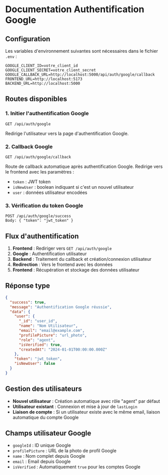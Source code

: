 # Documentation Authentification Google

## Configuration

Les variables d'environnement suivantes sont nécessaires dans le fichier `.env` :

```
GOOGLE_CLIENT_ID=votre_client_id
GOOGLE_CLIENT_SECRET=votre_client_secret
GOOGLE_CALLBACK_URL=http://localhost:5000/api/auth/google/callback
FRONTEND_URL=http://localhost:5173
BACKEND_URL=http://localhost:5000
```

## Routes disponibles

### 1. Initier l'authentification Google
```
GET /api/auth/google
```
Redirige l'utilisateur vers la page d'authentification Google.

### 2. Callback Google
```
GET /api/auth/google/callback
```
Route de callback automatique après authentification Google.
Redirige vers le frontend avec les paramètres :
- `token` : JWT token
- `isNewUser` : boolean indiquant si c'est un nouvel utilisateur
- `user` : données utilisateur encodées

### 3. Vérification du token Google
```
POST /api/auth/google/success
Body: { "token": "jwt_token" }
```

## Flux d'authentification

1. **Frontend** : Rediriger vers `GET /api/auth/google`
2. **Google** : Authentification utilisateur
3. **Backend** : Traitement du callback et création/connexion utilisateur
4. **Redirection** : Vers le frontend avec les données
5. **Frontend** : Récupération et stockage des données utilisateur

## Réponse type

```json
{
  "success": true,
  "message": "Authentification Google réussie",
  "data": {
    "user": {
      "_id": "user_id",
      "name": "Nom Utilisateur",
      "email": "email@example.com",
      "profilePicture": "url_photo",
      "role": "agent",
      "isVerified": true,
      "createdAt": "2024-01-01T00:00:00.000Z"
    },
    "token": "jwt_token",
    "isNewUser": false
  }
}
```

## Gestion des utilisateurs

- **Nouvel utilisateur** : Création automatique avec rôle "agent" par défaut
- **Utilisateur existant** : Connexion et mise à jour de `lastLogin`
- **Liaison de compte** : Si un utilisateur existe avec le même email, liaison automatique du compte Google

## Champs utilisateur Google

- `googleId` : ID unique Google
- `profilePicture` : URL de la photo de profil Google
- `name` : Nom complet depuis Google
- `email` : Email depuis Google
- `isVerified` : Automatiquement `true` pour les comptes Google